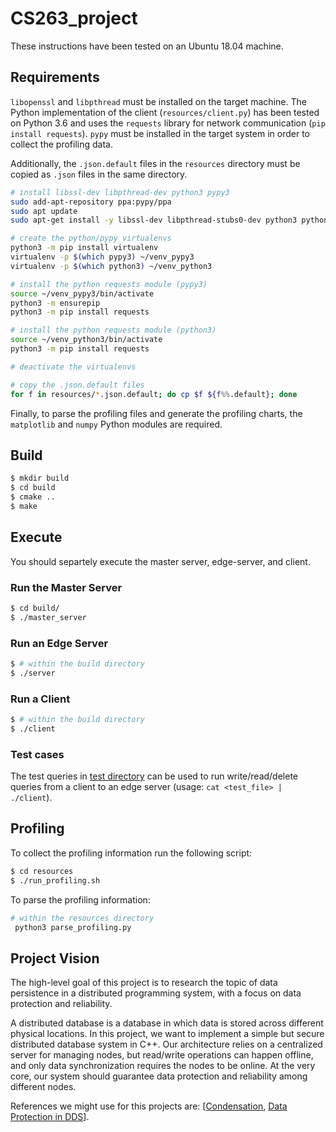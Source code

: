 # CS263_project
These instructions have been tested on an Ubuntu 18.04 machine. 

## Requirements
`libopenssl` and `libpthread` must be installed on the target machine. The Python implementation of the client (`resources/client.py`) has been tested on Python 3.6 and uses the `requests` library for network communication (`pip install requests`). `pypy` must be installed in the target system in order to collect the profiling data.

Additionally, the `.json.default` files in the `resources` directory must be copied as `.json` files in the same directory.

```bash
# install libssl-dev libpthread-dev python3 pypy3
sudo add-apt-repository ppa:pypy/ppa
sudo apt update
sudo apt-get install -y libssl-dev libpthread-stubs0-dev python3 python3-pip pypy3

# create the python/pypy virtualenvs
python3 -m pip install virtualenv
virtualenv -p $(which pypy3) ~/venv_pypy3
virtualenv -p $(which python3) ~/venv_python3

# install the python requests module (pypy3)
source ~/venv_pypy3/bin/activate
python3 -m ensurepip
python3 -m pip install requests

# install the python requests module (python3)
source ~/venv_python3/bin/activate
python3 -m pip install requests

# deactivate the virtualenvs

# copy the .json.default files
for f in resources/*.json.default; do cp $f ${f%%.default}; done
```

Finally, to parse the profiling files and generate the profiling charts, the `matplotlib` and `numpy` Python modules are required.

## Build
```bash
$ mkdir build
$ cd build
$ cmake ..
$ make
```

## Execute
You should separtely execute the master server, edge-server, and client.

### Run the Master Server
```bash
$ cd build/
$ ./master_server
```
### Run an Edge Server
```bash
$ # within the build directory 
$ ./server
```

### Run a Client
```bash
$ # within the build directory 
$ ./client
```

### Test cases
The test queries in [test directory](https://github.com/atefehmohseni/IoT_secure_distributed_database/tree/main/test) can be used to run write/read/delete queries from a client to an edge server (usage: `cat <test_file> | ./client`).

## Profiling
To collect the profiling information run the following script:
```bash
$ cd resources
$ ./run_profiling.sh
```
To parse the profiling information:
```bash
# within the resources directory 
 python3 parse_profiling.py
```

## Project Vision

The high-level goal of this project is to research the topic of data persistence in a distributed programming system, with a focus on data protection and reliability.

A distributed database is a database in which data is stored across different physical locations. In this project, we want to implement a simple but secure distributed database system in C++. Our architecture relies on a centralized server for managing nodes, but read/write operations can happen offline, and only data synchronization requires the nodes to be online. At the very core, our system should guarantee data protection and reliability among different nodes. 

References we might use for this projects are: \[[Condensation](https://condensationdb.com/white-paper/), [Data Protection in DDS](https://link.springer.com/chapter/10.1007/11425274_20)].
